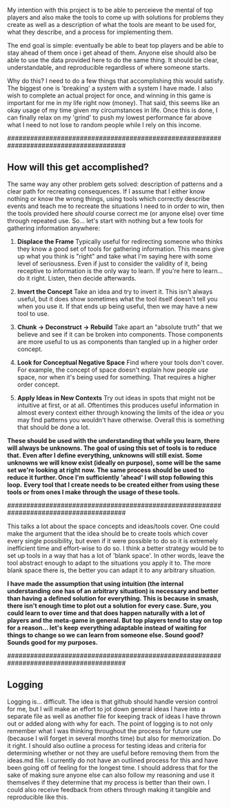 My intention with this project is to be able to perceieve the mental of top players and also make the tools to come up with solutions for problems they
create as well as a description of what the tools are meant to be used for, what they describe, and a process for implementing them.

The end goal is simple: eventually be able to beat top players and be able to stay ahead of them once i get ahead of them. Anyone else should also
be able to use the data provided here to do the same thing. It should be clear, understandable, and reproducible regardless of where someone starts.

Why do this? I need to do a few things that accomplishing *this* would satisfy. The biggest one is 'breaking' a system with a system I have made. I also
wish to complete an actual project for once, and winning in this game is important for me in my life right now (money). That said, this seems like an okay
usage of my time given my circumstances in life. Once this is done, I can finally relax on my 'grind' to push my lowest performance far above what I need
to not lose to random people while I rely on this income.

#######################################################################################

## **How will this get accomplished?**

The same way any other problem gets solved: description of patterns and a clear path for recreating consequences.
If I assume that I either know nothing or know the wrong things, using tools which correctly describe events and teach me to recreate the situations
I need to in order to win, then the tools provided here *should* course correct me (or anyone else) over time through repeated use. So... let's start
with nothing but a few tools for gathering information anywhere:

1. **Displace the Frame**
Typically useful for redirecting someone who thinks they know a good set of tools for gathering information. This means give up what you think is
"right" and take what I'm saying here with some level of seriousness. Even if just to consider the validity of it, being receptive to information
is the only way to learn. If you're here to learn... do it right. Listen, then decide afterwards.

2. **Invert the Concept**
Take an idea and try to invert it. This isn't always useful, but it does show sometimes what the tool itself doesn't tell you when you use it.
If that ends up being useful, then we may have a new tool to use.

3. **Chunk → Deconstruct → Rebuild**
Take apart an "absolute truth" that we believe and see if it can be broken into components. Those components are more useful to us as components than
tangled up in a higher order concept.

4. **Look for Conceptual Negative Space**
Find where your tools don't cover. For example, the concept of space doesn't explain how people *use* space, nor when it's being used for something.
That requires a higher order concept.

5. **Apply Ideas in New Contexts**
Try out ideas in spots that might not be intuitive at first, or at all. Oftentimes this produces useful information in almost every context either through
knowing the limits of the idea *or* you may find patterns you wouldn't have otherwise. Overall this is something that should be done a lot.

**These should be used with the understanding that while you learn, there will always be unknowns. The goal of using this set of tools is to reduce that.**
**Even after I define everything, unknowns will still exist. Some unknowns we will know exist (ideally on purpose), some will be the same set we're looking**
**at right now. The same process should be used to reduce it further. Once I'm sufficiently 'ahead' I will stop following this loop.**
**Every tool that I create needs to be created either from using these tools or from ones I make through the usage of these tools.**

#######################################################################################

This talks a lot about the space concepts and ideas/tools cover. One could make the argument that the idea should be to create tools which cover every
single possibility, but even if it were possible to do so it is extremely inefficient time and effort-wise to do so. I think a better strategy would be
to set up tools in a way that has a lot of 'blank space'. In other words, leave the tool abstract enough to adapt to the situations you apply it to. The
more blank space there is, the better you can adapt it to any arbitrary situation.

**I have made the assumption that using intuition (the internal understanding one has of an arbitrary situation) is necessary and better than having**
**a defined solution for everything. This is because in smash, there isn't enough time to plot out a solution for every case. Sure, you could learn to over**
**time and that does happen naturally with a lot of players and the meta-game in general. But top players tend to stay on top for a reason... let's keep**
**everything adaptable instead of waiting for things to change so we can learn from someone else. Sound good? Sounds good for my purposes.**

#######################################################################################

## **Logging**

Logging is... difficult. The idea is that github should handle version control for me, but I will make an effort to jot down general ideas I have into
a separate file as well as another file for keeping track of ideas I have thrown out or added along with why for each. The point of logging is to not only
remember what I was thinking throughout the process for future use (because I will forget in several months time) but also for memorization. Do it right.
I should also outline a process for testing ideas and criteria for determining whether or not they are useful before removing them from the ideas.md file.
I currently do not have an outlined process for this and have been going off of feeling for the longest time. I should address that for the sake of making
sure anyone else can also follow my reasoning and use it themselves if they determine that my process is better than their own. I could also receive feedback
from others through making it tangible and reproducible like this.
